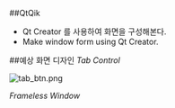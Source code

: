 ##QtQik
* Qt Creator 를 사용하여 화면을 구성해본다.
* Make window form using Qt Creator.

##예상 화면 디자인 
*Tab Control*

![tab_btn.png](https://github.com/darongyi/QtDemoDlg/blob/master/tab_btn.png) 

*Frameless Window*


